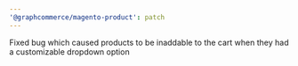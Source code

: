 ```yaml
---
'@graphcommerce/magento-product': patch
---
```


Fixed bug which caused products to be inaddable to the cart when they had a customizable dropdown option
